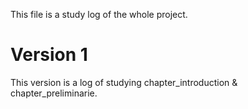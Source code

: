 This file is a study log of the whole project.

# Version 1
This version is a log of studying chapter_introduction & chapter_preliminarie.

